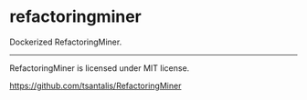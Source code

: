 # refactoringminer

Dockerized RefactoringMiner.

---

RefactoringMiner is licensed under MIT license.

https://github.com/tsantalis/RefactoringMiner
